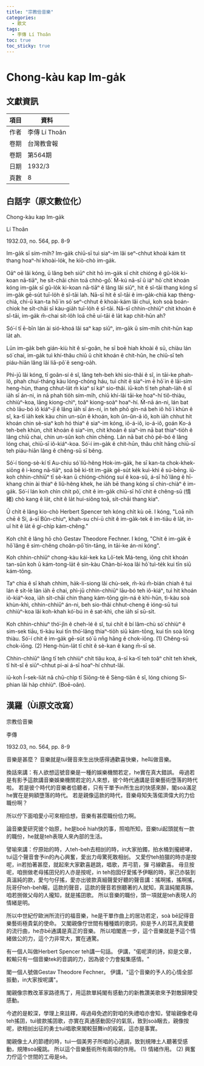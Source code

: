 ```yaml
---
title: "宗教佮音樂"
categories:
  - 散文
tags:
  - 李傳 Lí Thoân
toc: true
toc_sticky: true
---
```


# Chong-kàu kap Im-ga̍k

## 文獻資訊

| 項目 | 資料 |
|---|---|
| 作者 | 李傳 Lí Thoân |
| 卷期 | 台灣教會報 |
| 卷期 | 第564期 |
| 日期 | 1932/3 |
| 頁數 | 8 |

## 白話字（原文數位化）

Chong-kàu kap Im-ga̍k

Lí Thoân

1932.03, no. 564, pp. 8-9

Im-ga̍k sī sím-mi̍h? Im-ga̍k chiū-sī tuì siaⁿ-im lâi seⁿ-chhut khoài kám tit thang hoaⁿ-hí khoài-lo̍k, he kiò-chò im-ga̍k.

Oāⁿ oē lâi kóng, ū lâng beh siūⁿ chit hō im-ga̍k sī chi̍t chióng ê gû-lo̍k ki-koan nā-tiāⁿ, he si̍t-chāi chin toā chhò-gō͘. M̄-kú nā-sī ū iáⁿ hō͘ chit khoán kóng im-ga̍k sī gû-lo̍k ki-koan nā-tiāⁿ ê lâng lâi siūⁿ, hit ê sî-tāi thang kóng sī im-ga̍k gē-su̍t tuī-lo̍h ê sî-tāi lah. Nā-sī hit ê sî-tāi ê im-ga̍k-chiá kap thèng-chiá, chí-ū kan-ta hō͘ in só͘ seⁿ-chhut ê khoài-kám lâi chuì, koh soà boán-chiok he si̍t-chāi sī kàu-gia̍h tuī-lo̍h ê sî-tāi. Nā-sī chhin-chhiūⁿ chit khoán ê sî-tāi, im-ga̍k m̄-chai sit-lo̍h loā chē uí-tāi ê la̍t kap chit-hūn ah?

Só͘-í tī ē-bīn lán ài sió-khoá lâi saⁿ kap siūⁿ, im-ga̍k ū sím-mi̍h chit-hūn kap la̍t ah.

Lūn im-ga̍k beh gián-kiù hit ê sí-goân, he sī boē hiah khoài ê sū, chiàu lán só͘ chai, im-ga̍k tuì khí-thâu chiū ū chi̍t khoán ê chit-hūn, he chiū-sī teh piáu-hiān lâng lâi liā-pō͘ ê seng-oa̍h.

Phì-jū lâi kóng, tī goân-sí ê sî, lâng teh-beh khì sio-thâi ê sî, in tāi-ke phah-lô, phah chuí-tháng kàu lóng-chóng háu, tuì chit ê siaⁿ-im ē hō͘ in ê lāi-sim heng-hùn, thang chhut-la̍t m̄ kiaⁿ sí káⁿ sio-thâi. iū-koh tī teh phah-la̍h ê sî ia̍h sī án-ni, in nā phah tio̍h sím-mi̍h, chiū khí-lâi tāi-ke hoaⁿ-hí tiô-thiàu, chhiùⁿ-koa, lāng kiong-chìⁿ, toâⁿ kiong-soàⁿ hoaⁿ-hí. M̄-nā án-ni, lán bat chò lāu-bó iô kiáⁿ-jî ê lâng ia̍h sī án-ni, in teh phō gín-ná beh iô hō͘ i khùn ê sî, ka-tī ia̍h kek kàu chin un-sûn ê khoán, koh ûn-ûn-á iô, koh ia̍h chhut hit khoán chin sè-siaⁿ koh hó thiaⁿ ê siaⁿ-im kóng, iô-á-iô, io-á-iô, goán Ko-á teh-beh khùn, chit khoán ê siaⁿ-im, chit khoán ê siaⁿ-im nā bat thiaⁿ-tio̍h ê lâng chiū chai, chin un-sûn koh chin chēng. Lán nā bat chò pē-bó ê lâng lóng chai, chiū-sī iô-kiáⁿ-koa. Só͘-í im-ga̍k ê chit-hūn, thâu chi̍t hāng chiū-sī teh piáu-hiān lâng ê chêng-sū sī bêng.

Só͘-í tiong-sè-kí tī Au-chiu só͘ liû-hêng Hok-im-ga̍k, he sī kan-ta chok-khek-siōng ê i-kong nā-tiāⁿ, soá bē kì-tit im-ga̍k gē-su̍t ke̍k kuì-khì ê sú-bēng. iū-koh chhin-chhiūⁿ tī sè-kan ū chióng-chióng suí ê koa-sû, á-sī hō͘ lâng ê hī-khang chin ài thiaⁿ ê liû-hêng khek, he ia̍h bē thang kóng sī chin-chiàⁿ ê im-ga̍k. Só͘-í lán koh chìn chi̍t pō͘, chit ê im-ga̍k chiū-sī hō͘ chit ê chêng-sū (情緒) chò kang ê la̍t, chit ê la̍t hui-siông toā, si̍t-chāi thang kiaⁿ.

Ū chi̍t ê lâng kio-chò Herbert Spencer teh kóng chi̍t kù oē. I kóng, "Loā ni̍h chē ê Si, á-sī Bûn-chiuⁿ, khah-su chí-ū chi̍t ê im-ga̍k-tek ê im-tiāu ê la̍t, in-uī hit ê la̍t ē gí-chi̍p kám-chêng."

Koh chi̍t ê lâng hō chò Gestav Theodore Fechner. I kóng, "Chit ê im-ga̍k ē hō͘ lâng ê sim-chêng choân-pō͘ tín-tāng, in tāi-ke án-ni kóng".

Koh chhin-chhiūⁿ chong-kàu kái-kek ka Lō͘-tek Má-teng, iōng chit khoán tan-sûn koh ū kám-tong-la̍t ê sin-kàu Chàn-bí-koa lâi hō͘ tuì-te̍k kui tīn siū kám-tōng.

Taⁿ chia ê sī khah chhim, ha̍k-lí-siong lâi chù-sek, m̄-kú m̄-bián chiah ê tuì lán ê si̍t-lè lán ia̍h ē chai, phì-jū chhin-chhiūⁿ lāu-bó teh iô-kiáⁿ, tuì hit khoán iô-kiáⁿ-koa, ia̍h si̍t-chāi chin thang kám-tōng gín-ná ê khì-hūn, tì-kàu soà khùn-khì, chhin-chhiūⁿ án-ni, beh sio-thâi chhut-cheng ê ióng-sū tuì chhiùⁿ-koa lâi koh-khah kó͘-bú in ê sat-khì, che ia̍h sī sū-si̍t.

Koh chhin-chhiuⁿ thó͘-jîn ê cheh-lé ê sî, tuì chi̍t ê bí lâm-chù só͘ chhiùⁿ ê sim-sek tiāu, tì-kàu kui tīn thó͘-lâng thiaⁿ-tio̍h siū kám-tōng, kui tīn soà lóng thiàu. Só͘-í chit ê im-ga̍k gē-su̍t só͘ ū nn̄g hāng ê chok-iōng. (1) Chêng-sū chok-iōng. (2) Heng-hùn-la̍t tī chit ê sè-kan ê kang m̄-sī sè.

Chhin-chhiūⁿ lâng tī teh chhiùⁿ chi̍t tiâu koa, á-sī ka-tī teh toâⁿ chi̍t teh khek, tī hit-sî ē siūⁿ-chhut pi-ai á-sī hoaⁿ-hí chhut-lâi.

iū-koh Í-sek-lia̍t nā chū-chi̍p tī Siōng-tè ê Sèng-tiān ê sî, lóng chiong Si-phian lâi ha̍p chhiùⁿ. (Boē-oân).

## 漢羅（Ùi原文改寫）

宗教佮音樂

李傳

1932.03, no. 564, pp. 8-9

音樂是甚麼？ 音樂就是tuì聲音來生出快感得通歡喜快樂，he叫做音樂。

換話來講：有人欲想這號音樂是一種的娛樂機關若定，he實在真大錯誤。 毋過若是有影予這款講音樂娛樂機關若定的人來想，彼个時代通講是音樂藝術墮落的時代啦。 若是彼个時代的音樂者佮聽者，只有干單予in所生出的快感來醉，閣soà滿足he實在是夠額墮落的時代。 若是親像這款的時代，音樂毋知失落偌濟偉大的力佮職份啊？

所以佇下面咱愛小可來相佮想，音樂有甚麼職份佮力啊。

論音樂愛研究彼个始原，he是boē hiah快的事，照咱所知，音樂tuì起頭就有一款的職份，he就是teh表現人來內部的生活。

譬喻來講：佇原始的時，人teh-beh去相刣的時，in大家拍鐲，拍水桶到攏總哮，tuì這个聲音會予in的內心興奮，愛出力毋驚死敢相刣。 又愛佇teh拍獵的時亦是按呢，in若拍著甚麼，就起來大家歡喜趒跳，唱歌，弄弓箭，彈 弓線歡喜。 毋旦按呢，咱捌做老母搖囝兒的人亦是按呢，in teh抱囡仔愛搖予伊睏的時，家己亦裝到真溫純的款，愛勻勻仔搖，愛亦出彼款真細聲愛好聽的聲音講：搖啊搖，搖啊搖，阮哥仔teh-beh睏，這款的聲音，這款的聲音若捌聽著的人就知，真溫純閣真靜。 咱若捌做父母的人攏知，就是搖囝歌。 所以音樂的職份，頭一項就是teh表現人的情緒是明。

所以中世紀佇歐洲所流行的福音樂，he是干單作曲上的居功若定，soà bē記得音樂藝術極貴氣的使命。 又閣親像佇世間有種種媠的歌詞，抑是予人的耳孔真愛聽的流行曲，he亦bē通講是真正的音樂。 所以咱閣進一步，這个音樂就是予這个情緒做公的力，這个力非常大，實在通驚。

有一個人叫做Herbert Spencer teh講一句話。 伊講，"偌呢濟的詩，抑是文章，較輸只有一個音樂tek的音調的力，因為彼个力會擬集感情。"

閣一個人號做Gestav Theodore Fechner。 伊講，"這个音樂的予人的心情全部振動，in大家按呢講"。

閣親像宗教改革家路德馬丁，用這款單純閣有感動力的新教讚美歌來予對敵歸陣受感動。

今遮的是較深，學理上來註釋，毋過毋免遮的對咱的失禮咱亦會知，譬喻親像老母teh搖囝，tuì彼款搖囝歌，亦實在真通感動囡仔的氣氛，致到soà睏去，親像按呢，欲相刣出征的勇士tuì唱歌來閣較鼓舞in的殺氣，這亦是事實。

閣親像土人的節禮的時，tuì一個美男子所唱的心適調，致到規陣土人聽著受感動，規陣soà攏跳。 所以這个音樂藝術所有兩項的作用。 (1) 情緒作用。 (2) 興奮力佇這个世間的工毋是sè。
